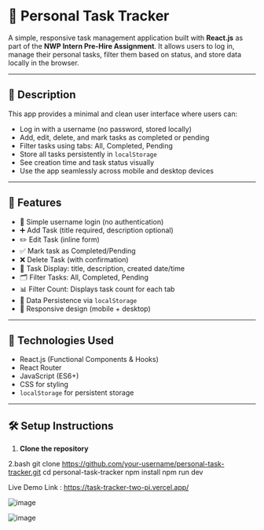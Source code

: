 # 📝 Personal Task Tracker

A simple, responsive task management application built with **React.js** as part of the **NWP Intern Pre-Hire Assignment**. It allows users to log in, manage their personal tasks, filter them based on status, and store data locally in the browser.

---

## 📖 Description

This app provides a minimal and clean user interface where users can:

- Log in with a username (no password, stored locally)
- Add, edit, delete, and mark tasks as completed or pending
- Filter tasks using tabs: All, Completed, Pending
- Store all tasks persistently in `localStorage`
- See creation time and task status visually
- Use the app seamlessly across mobile and desktop devices

---

## 🚀 Features

- 🔐 Simple username login (no authentication)
- ➕ Add Task (title required, description optional)
- ✏️ Edit Task (inline form)
- ✅ Mark task as Completed/Pending
- ❌ Delete Task (with confirmation)
- 📄 Task Display: title, description, created date/time
- 🗂 Filter Tasks: All, Completed, Pending
- 📊 Filter Count: Displays task count for each tab
- 💾 Data Persistence via `localStorage`
- 📱 Responsive design (mobile + desktop)

---

## 🧰 Technologies Used

- React.js (Functional Components & Hooks)
- React Router
- JavaScript (ES6+)
- CSS for styling
- `localStorage` for persistent storage

---

## 🛠 Setup Instructions

1. **Clone the repository**


2.bash
git clone https://github.com/your-username/personal-task-tracker.git
cd personal-task-tracker
npm install
npm run dev


Live Demo Link : https://task-tracker-two-pi.vercel.app/

![image](https://github.com/user-attachments/assets/0fa4921d-2010-4c03-afb0-45d8897deffb)

![image](https://github.com/user-attachments/assets/57e4dfe9-84d8-4f7a-beb6-688718b1f333)




